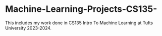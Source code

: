 # Machine-Learning-Projects-CS135-
This includes my work done in CS135 Intro To Machine Learning at Tufts University 2023-2024.
